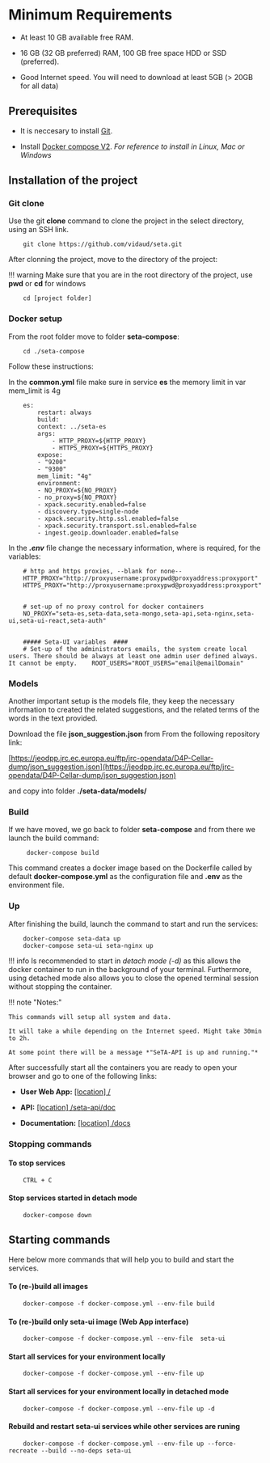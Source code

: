 # Minimum Requirements

* At least 10 GB available free RAM.

* 16 GB (32 GB preferred) RAM, 100 GB free space HDD or SSD (preferred).

* Good Internet speed. You will need to download at least 5GB (> 20GB for all data)


## Prerequisites 

- It is neccesary to install [Git](https://git-scm.com/downloads). 

- Install [Docker compose V2](https://docs.docker.com/compose/install/).     *For reference to install in Linux, Mac or Windows*

## Installation of the project

### Git clone

Use the git **clone** command to clone the project in the select directory, using an SSH link.
```
    git clone https://github.com/vidaud/seta.git
```

After clonning the project, move to the directory of the project:

!!! warning
    Make sure that you are in the root directory of the project, use **pwd** or **cd** for windows

```
    cd [project folder]
```

### Docker setup

From the root folder move to folder **seta-compose**: 

```
    cd ./seta-compose
```    

Follow these instructions:

In the **common.yml** file make sure in service **es** the memory limit in var mem_limit is 4g

```
    es:
        restart: always
        build:
        context: ../seta-es
        args:
            - HTTP_PROXY=${HTTP_PROXY}
            - HTTPS_PROXY=${HTTPS_PROXY}
        expose:
        - "9200"
        - "9300"
        mem_limit: "4g"
        environment:
        - NO_PROXY=${NO_PROXY}
        - no_proxy=${NO_PROXY}
        - xpack.security.enabled=false
        - discovery.type=single-node
        - xpack.security.http.ssl.enabled=false
        - xpack.security.transport.ssl.enabled=false
        - ingest.geoip.downloader.enabled=false
```

In the ***.env*** file change the necessary information, where is required, for the variables:


```
    # http and https proxies, --blank for none--
    HTTP_PROXY="http://proxyusername:proxypwd@proxyaddress:proxyport"
    HTTPS_PROXY="http://proxyusername:proxypwd@proxyaddress:proxyport"


    # set-up of no proxy control for docker containers 
    NO_PROXY="seta-es,seta-data,seta-mongo,seta-api,seta-nginx,seta-ui,seta-ui-react,seta-auth"


    ##### Seta-UI variables  ####
    # Set-up of the administrators emails, the system create local users. There should be always at least one admin user defined always. It cannot be empty.    ROOT_USERS="ROOT_USERS="email@emailDomain"
```



### Models

Another important setup is the models file, they keep the necessary information to created the related suggestions, and the related terms of the words in the text provided. 

Download the file  **json_suggestion.json** from From the following repository link:

[https://jeodpp.jrc.ec.europa.eu/ftp/jrc-opendata/D4P-Cellar-dump/json_suggestion.json](https://jeodpp.jrc.ec.europa.eu/ftp/jrc-opendata/D4P-Cellar-dump/json_suggestion.json) 


and copy into folder **./seta-data/models/**

### Build

If we have moved, we go back to folder **seta-compose** and from there we launch the build command: 

```
     docker-compose build
```    

This command creates a docker image based on the Dockerfile called by default **docker-compose.yml** as the configuration file and **.env** as the environment file.

### Up

After finishing the build, launch the command to start and run the services:

```
    docker-compose seta-data up
    docker-compose seta-ui seta-nginx up
```

!!! info
    Is recommended to start in *detach mode (-d)* as this allows the docker container to run in the background of your terminal. Furthermore, using detached mode also allows you to close the opened terminal session without stopping the container.



!!! note "Notes:"
  
    This commands will setup all system and data.

    It will take a while depending on the Internet speed. Might take 30min to 2h.

    At some point there will be a message *"SeTA-API is up and running."*


After successfully start all the containers you are ready to open your browser and go to one of the following links:

* **User Web App:** [[location] /](/)

* **API:** [[location] /seta-api/doc](/seta-api/doc)

* **Documentation:** [[location] /docs](/docs)



### Stopping commands

#### To stop services 
```
    CTRL + C
```

#### Stop services started in detach mode

```
    docker-compose down
```

## Starting commands


Here below more commands that will help you to build and start the services.


#### To (re-)build all images

```
    docker-compose -f docker-compose.yml --env-file build
```

#### To (re-)build only seta-ui image (Web App interface)

```
    docker-compose -f docker-compose.yml --env-file  seta-ui
```

#### Start all services for your environment locally

```
    docker-compose -f docker-compose.yml --env-file up
```

#### Start all services for your environment locally in detached mode

```
    docker-compose -f docker-compose.yml --env-file up -d
```

#### Rebuild and restart seta-ui services while other services are runing

```
    docker-compose -f docker-compose.yml --env-file up --force-recreate --build --no-deps seta-ui
```
